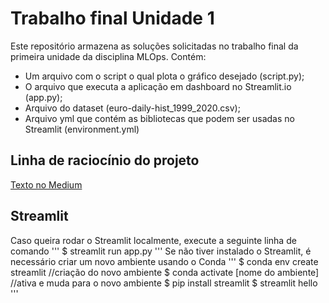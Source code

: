 # Trabalho final Unidade 1
Este repositório armazena as soluções solicitadas no trabalho final da primeira unidade da disciplina MLOps.
Contém:
- Um arquivo com o script o qual plota o gráfico desejado (script.py);
- O arquivo que executa a aplicação em dashboard no Streamlit.io (app.py);
- Arquivo do dataset (euro-daily-hist_1999_2020.csv);
- Arquivo yml que contém as bibliotecas que podem ser usadas no Streamlit (environment.yml)

## Linha de raciocínio do projeto
[Texto no Medium](https://medium.com/@joaquimchianca/gr%C3%A1fico-valoriza%C3%A7%C3%A3o-assustadora-do-euro-em-um-ano-de-pandemia-fb331c859c42)

## Streamlit
Caso queira rodar o Streamlit localmente, execute a seguinte linha de comando
'''
  $ streamlit run app.py
'''
Se não tiver instalado o Streamlit, é necessário criar um novo ambiente usando o Conda
'''
  $ conda env create streamlit //criação do novo ambiente
  $ conda activate [nome do ambiente] //ativa e muda para o novo ambiente
  $ pip install streamlit
  $ streamlit hello
'''
